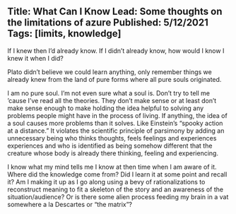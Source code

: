 Title: What Can I Know
Lead: Some thoughts on the limitations of azure
Published: 5/12/2021
Tags: [limits, knowledge]
---

If I knew then I’d already know.  If I didn’t already know, how would I know I knew it when I did?

Plato didn’t believe we could learn anything, only remember things we already knew from the land of pure forms where all pure souls originated.

I am no pure soul.  I’m not even sure what a soul is.   Don’t try to tell me ’cause I’ve read all the theories.   They don’t make sense or at least don’t make sense enough to make holding the idea helpful to solving any problems people might have in the process of living.   If anything, the idea of a soul causes more problems than it solves.   Like Einstein’s “spooky action at a distance.”   It violates the scientific principle of parsimony by adding an unnecessary being who thinks thoughts, feels feelings and experiences experiences and who is identified as being somehow different that the creature whose body is already there thinking, feeling and experiencing.

I know what my mind tells me I know at then time when I am aware of it.   Where did the knowledge come from?    Did I learn it at some point and recall it?  Am I making it up as I go along using a bevy of rationalizations to reconstruct meaning to fit a skeleton of the story and an awareness of the situation/audience?  Or is there some alien process feeding my brain in a vat somewhere a la Descartes or “the matrix”?